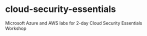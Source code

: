 # cloud-security-essentials
Microsoft Azure and AWS labs for 2-day Cloud Security Essentials Workshop
